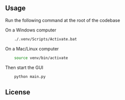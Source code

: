 ## Usage

Run the following command at the root of the codebase

On a Windows computer
```sh
    ./.venv/Scripts/Activate.bat
```
On a Mac/Linux computer 
```sh
    source venv/bin/activate
```

Then start the GUI
```sh
    python main.py
```


## License